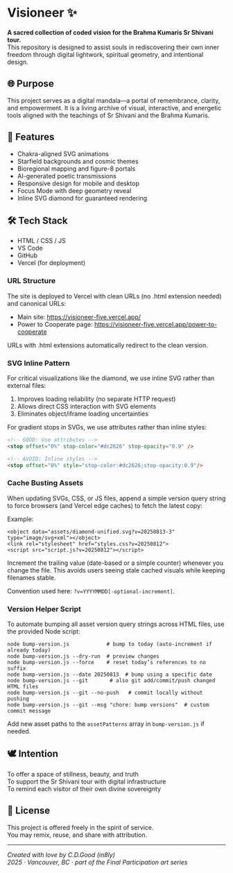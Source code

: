 # Visioneer ✨

**A sacred collection of coded vision for the Brahma Kumaris Sr Shivani tour.**  
This repository is designed to assist souls in rediscovering their own inner freedom through digital lightwork, spiritual geometry, and intentional design.

## 🌐 Purpose

This project serves as a digital mandala—a portal of remembrance, clarity, and empowerment. It is a living archive of visual, interactive, and energetic tools aligned with the teachings of Sr Shivani and the Brahma Kumaris.

## 🔮 Features

- Chakra-aligned SVG animations
- Starfield backgrounds and cosmic themes
- Bioregional mapping and figure-8 portals
- AI-generated poetic transmissions
- Responsive design for mobile and desktop
- Focus Mode with deep geometry reveal
- Inline SVG diamond for guaranteed rendering

## 🛠️ Tech Stack

- HTML / CSS / JS
- VS Code
- GitHub
- Vercel (for deployment)

### URL Structure

The site is deployed to Vercel with clean URLs (no .html extension needed) and canonical URLs:

- Main site: https://visioneer-five.vercel.app/
- Power to Cooperate page: https://visioneer-five.vercel.app/power-to-cooperate

URLs with .html extensions automatically redirect to the clean version.

### SVG Inline Pattern

For critical visualizations like the diamond, we use inline SVG rather than external files:

1. Improves loading reliability (no separate HTTP request)
2. Allows direct CSS interaction with SVG elements
3. Eliminates object/iframe loading uncertainties

For gradient stops in SVGs, we use attributes rather than inline styles:
```html
<!-- GOOD: Use attributes -->
<stop offset="0%" stop-color="#dc2626" stop-opacity="0.9" />

<!-- AVOID: Inline styles -->
<stop offset="0%" style="stop-color:#dc2626;stop-opacity:0.9"/>
```

### Cache Busting Assets

When updating SVGs, CSS, or JS files, append a simple version query string to force browsers (and Vercel edge caches) to fetch the latest copy:

Example:
```
<object data="assets/diamond-unified.svg?v=20250813-3" type="image/svg+xml"></object>
<link rel="stylesheet" href="styles.css?v=20250812">
<script src="script.js?v=20250812"></script>
```

Increment the trailing value (date-based or a simple counter) whenever you change the file. This avoids users seeing stale cached visuals while keeping filenames stable.

Convention used here: `?v=YYYYMMDD[-optional-increment]`.

### Version Helper Script

To automate bumping all asset version query strings across HTML files, use the provided Node script:

```
node bump-version.js            # bump to today (auto-increment if already today)
node bump-version.js --dry-run  # preview changes
node bump-version.js --force    # reset today’s references to no suffix
node bump-version.js --date 20250813  # bump using a specific date
node bump-version.js --git       # also git add/commit/push changed HTML files
node bump-version.js --git --no-push   # commit locally without pushing
node bump-version.js --git --msg "chore: bump versions"  # custom commit message
```

Add new asset paths to the `assetPatterns` array in `bump-version.js` if needed.

## 🕊️ Intention

To offer a space of stillness, beauty, and truth  
To support the Sr Shivani tour with digital infrastructure  
To remind each visitor of their own divine sovereignty

## 📜 License

This project is offered freely in the spirit of service.  
You may remix, reuse, and share with attribution.

---

*Created with love by C.D.Good (in8ly)*  
*2025 · Vancouver, BC · part of the Final Participation art series*
